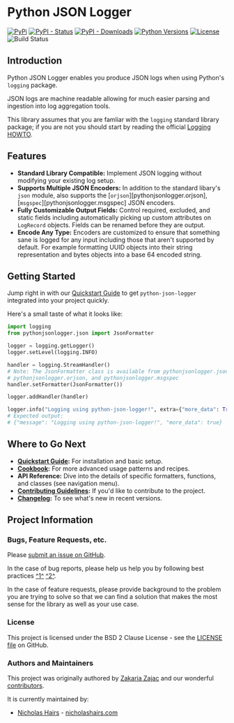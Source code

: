 # Python JSON Logger

[![PyPi](https://img.shields.io/pypi/v/python-json-logger.svg)](https://pypi.python.org/pypi/python-json-logger/)
[![PyPI - Status](https://img.shields.io/pypi/status/python-json-logger)](https://pypi.python.org/pypi/python-json-logger/)
[![PyPI - Downloads](https://img.shields.io/pypi/dm/python-json-logger)](https://pypi.python.org/pypi/python-json-logger/)
[![Python Versions](https://img.shields.io/pypi/pyversions/python-json-logger.svg)](https://github.com/nhairs/python-json-logger)
[![License](https://img.shields.io/github/license/nhairs/python-json-logger.svg)](https://github.com/nhairs/python-json-logger)
![Build Status](https://github.com/nhairs/python-json-logger/actions/workflows/test-suite.yml/badge.svg)

## Introduction

Python JSON Logger enables you produce JSON logs when using Python's `logging` package.

JSON logs are machine readable allowing for much easier parsing and ingestion into log aggregation tools.

This library assumes that you are famliar with the `logging` standard library package; if you are not you should start by reading the official [Logging HOWTO](https://docs.python.org/3/howto/logging.html).


## Features

- **Standard Library Compatible:** Implement JSON logging without modifying your existing log setup.
- **Supports Multiple JSON Encoders:** In addition to the standard libary's `json` module, also supports the [`orjson`][pythonjsonlogger.orjson], [`msgspec`][pythonjsonlogger.msgspec] JSON encoders.
- **Fully Customizable Output Fields:** Control required, excluded, and static fields including automatically picking up custom attributes on `LogRecord` objects. Fields can be renamed before they are output.
- **Encode Any Type:** Encoders are customized to ensure that something sane is logged for any input including those that aren't supported by default. For example formatting UUID objects into their string representation and bytes objects into a base 64 encoded string.

## Getting Started

Jump right in with our [Quickstart Guide](quickstart.md) to get `python-json-logger` integrated into your project quickly.

Here's a small taste of what it looks like:

```python title="Example Usage"
import logging
from pythonjsonlogger.json import JsonFormatter

logger = logging.getLogger()
logger.setLevel(logging.INFO)

handler = logging.StreamHandler()
# Note: The JsonFormatter class is available from pythonjsonlogger.json,
# pythonjsonlogger.orjson, and pythonjsonlogger.msgspec
handler.setFormatter(JsonFormatter())

logger.addHandler(handler)

logger.info("Logging using python-json-logger!", extra={"more_data": True})
# Expected output:
# {"message": "Logging using python-json-logger!", "more_data": true}
```

## Where to Go Next

*   **[Quickstart Guide](quickstart.md):** For installation and basic setup.
*   **[Cookbook](cookbook.md):** For more advanced usage patterns and recipes.
*   **API Reference:** Dive into the details of specific formatters, functions, and classes (see navigation menu).
*   **[Contributing Guidelines](contributing.md):** If you'd like to contribute to the project.
*   **[Changelog](changelog.md):** To see what's new in recent versions.

## Project Information

### Bugs, Feature Requests, etc.
Please [submit an issue on GitHub](https://github.com/nhairs/python-json-logger/issues).

In the case of bug reports, please help us help you by following best practices [^1^](https://marker.io/blog/write-bug-report/) [^2^](https://www.chiark.greenend.org.uk/~sgtatham/bugs.html).

In the case of feature requests, please provide background to the problem you are trying to solve so that we can find a solution that makes the most sense for the library as well as your use case.

### License
This project is licensed under the BSD 2 Clause License - see the [LICENSE file](https://github.com/nhairs/python-json-logger/blob/main/LICENSE) on GitHub.

### Authors and Maintainers
This project was originally authored by [Zakaria Zajac](https://github.com/madzak) and our wonderful [contributors](https://github.com/nhairs/python-json-logger/graphs/contributors).

It is currently maintained by:
- [Nicholas Hairs](https://github.com/nhairs) - [nicholashairs.com](https://www.nicholashairs.com)
